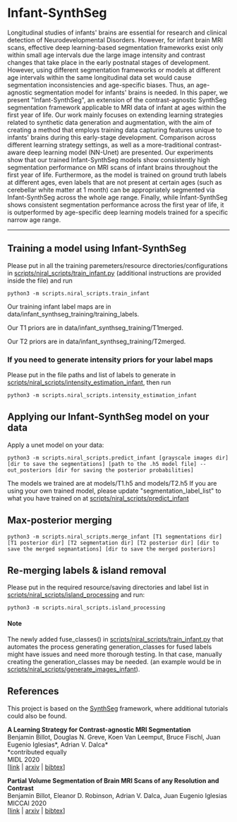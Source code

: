 # Infant-SynthSeg

Longitudinal studies of infants' brains are essential for research and clinical detection of Neurodevelopmental Disorders. However, for infant brain MRI scans, effective deep learning-based  segmentation frameworks exist only within small age intervals due the large image intensity and contrast changes that take place in the early postnatal stages of development. However, using different segmentation frameworks or models at different age intervals within the same longitudinal data set would cause segmentation inconsistencies and age-specific biases. Thus, an age-agnostic segmentation model for infants' brains is needed. In this paper, we present "Infant-SynthSeg", an extension of the contrast-agnostic SynthSeg segmentation framework applicable to MRI data of infant at ages within the first year of life. Our work mainly focuses on extending learning strategies related to synthetic data generation and augmentation, with the aim of creating a method that employs training data capturing features unique to infants' brains during this early-stage development. Comparison across different learning strategy settings, as well as a more-traditional contrast-aware deep learning model (NN-Unet) are presented. Our experiments show that our trained Infant-SynthSeg models show consistently high segmentation performance on MRI scans of infant brains throughout the first year of life. Furthermore, as the model is trained on ground truth labels at different ages, even labels that are not present at certain ages (such as cerebellar white matter at 1 month) can be appropriately segmented via Infant-SynthSeg across the whole age range. Finally, while Infant-SynthSeg shows consistent segmentation performance across the first year of life, it is outperformed by age-specific deep learning models trained for a specific narrow age range.

----------------
## Training a model using Infant-SynthSeg 
Please put in all the training paremeters/resource directories/configurations in [scripts/niral_scripts/train_infant.py](https://github.com/ZiyaoShang/infant_SynthSeg/blob/master/scripts/niral_scripts/train_infant.py) (additional instructions are provided inside the file) and run 
```
python3 -m scripts.niral_scripts.train_infant 
```
Our training infant label maps are in data/infant_synthseg_training/training_labels.

Our T1 priors are in data/infant_synthseg_training/T1merged.

Our T2 priors are in data/infant_synthseg_training/T2merged.

### If you need to generate intensity priors for your label maps
Please put in the file paths and list of labels to generate in [scripts/niral_scripts/intensity_estimation_infant](https://github.com/ZiyaoShang/infant_SynthSeg/blob/master/scripts/niral_scripts/intensity_estimation_infant.py), then run
```
python3 -m scripts.niral_scripts.intensity_estimation_infant
```

## Applying our Infant-SynthSeg model on your data
Apply a unet model on your data:

```
python3 -m scripts.niral_scripts.predict_infant [grayscale images dir] [dir to save the segmentations] [path to the .h5 model file] --out_posteriors [dir for saving the posterior probabilities]
```
The models we trained are at models/T1.h5 and models/T2.h5
If you are using your own trained model, please update "segmentation_label_list" to what you have trained on at [scripts/niral_scripts/predict_infant](https://github.com/ZiyaoShang/infant_SynthSeg/blob/master/scripts/niral_scripts/predict_infant.py)

## Max-posterior merging

```
python3 -m scripts.niral_scripts.merge_infant [T1 segmentations dir] [T1 posterior dir] [T2 segmentation dir] [T2 posterior dir] [dir to save the merged segmantations] [dir to save the merged posteriors]
```

## Re-merging labels & island removal
Please put in the required resource/saving directories and label list in [scripts/niral_scripts/island_processing](https://github.com/ZiyaoShang/infant_SynthSeg/blob/master/scripts/niral_scripts/island_processing.py) and run:

```
python3 -m scripts.niral_scripts.island_processing 
```

#### Note
The newly added fuse_classes() in [scripts/niral_scripts/train_infant.py](https://github.com/ZiyaoShang/infant_SynthSeg/blob/master/scripts/niral_scripts/train_infant.py) that automates the process generating generation_classes for fused labels might have issues and need more thorough testing. In that case, manually creating the generation_classes may be needed. (an example would be in [scripts/niral_scripts/generate_images_infant](https://github.com/ZiyaoShang/infant_SynthSeg/blob/master/scripts/niral_scripts/generate_images_infant.py)).   

## References

This project is based on the [SynthSeg](https://github.com/BBillot/SynthSeg) framework, where additional tutorials could also be found.

**A Learning Strategy for Contrast-agnostic MRI Segmentation** \
Benjamin Billot, Douglas N. Greve, Koen Van Leemput, Bruce Fischl, Juan Eugenio Iglesias*, Adrian V. Dalca* \
*contributed equally \
MIDL 2020 \
[[link](http://proceedings.mlr.press/v121/billot20a.html) | [arxiv](https://arxiv.org/abs/2003.01995) | [bibtex](bibtex.txt)]

**Partial Volume Segmentation of Brain MRI Scans of any Resolution and Contrast** \
Benjamin Billot, Eleanor D. Robinson, Adrian V. Dalca, Juan Eugenio Iglesias \
MICCAI 2020 \
[[link](https://link.springer.com/chapter/10.1007/978-3-030-59728-3_18) | [arxiv](https://arxiv.org/abs/2004.10221) | [bibtex](bibtex.txt)]
